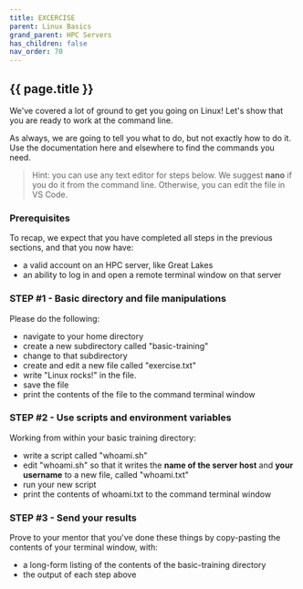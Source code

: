 ```yaml
---
title: EXCERCISE
parent: Linux Basics
grand_parent: HPC Servers
has_children: false
nav_order: 70
---
```


## {{ page.title }}

We've covered a lot of ground to get you going on Linux!
Let's show that you are ready to work at the command line.

As always, we are going to tell you what
to do, but not exactly how to do it. Use the documentation
here and elsewhere to find the commands you need.

> Hint: you can use any text editor for steps below. We suggest **nano**
if you do it from the command line. Otherwise, you can edit the file
in VS Code.

### Prerequisites

To recap, we expect that you have completed all steps
in the previous sections, and that you now have:

- a valid account on an HPC server, like Great Lakes
- an ability to log in and open a remote terminal window on that server

### STEP #1 - Basic directory and file manipulations

Please do the following:

- navigate to your home directory
- create a new subdirectory called "basic-training"
- change to that subdirectory
- create and edit a new file called "exercise.txt"
- write "Linux rocks!" in the file.
- save the file
- print the contents of the file to the command terminal window

### STEP #2 - Use scripts and environment variables

Working from within your basic training directory:

- write a script called "whoami.sh"
- edit "whoami.sh" so that it writes the **name of the server host** and **your username** to a new file, called "whoami.txt"
- run your new script
- print the contents of whoami.txt to the command terminal window

### STEP #3 - Send your results

Prove to your mentor that you've done these things by copy-pasting the 
contents of your terminal window, with:

- a long-form listing of the contents of the basic-training directory
- the output of each step above
